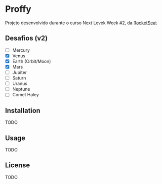 # Proffy

Projeto desenvolvido durante o curso Next Levek Week #2, da [RocketSeat](https://rocketseat.com.br/)

## Desafios (v2)
- [ ] Mercury
- [x] Venus
- [x] Earth (Orbit/Moon)
- [x] Mars
- [ ] Jupiter
- [ ] Saturn
- [ ] Uranus
- [ ] Neptune
- [ ] Comet Haley

## Installation

TODO

## Usage

TODO

## License

TODO
